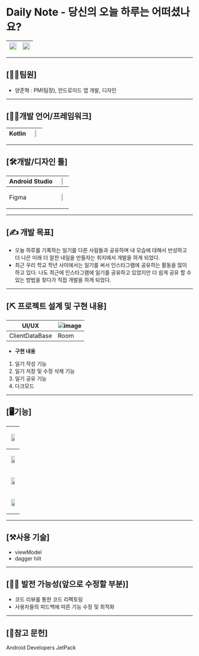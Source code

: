 # Daily Note - 당신의 오늘 하루는 어떠셨나요?
|<img src="https://user-images.githubusercontent.com/56965398/129830686-d5f4da53-8214-4d29-a65e-081b568b6940.png"  width="100%">|<img src="https://user-images.githubusercontent.com/56965398/129831063-1e498a7e-46a7-48d5-8b28-14f2499a8249.png"  width="100%">|
|---|---|

------------

## [👩‍👨‍팀원]
- 양준혁 : PM(팀장), 안드로이드 앱 개발, 디자인

------------

## [👨‍💻개발 언어/프레임워크]   

|Kotlin|<img src="https://user-images.githubusercontent.com/56965398/104442284-30812900-55d8-11eb-9a62-6e0a3662ee78.png"  width="40%">|
|---|---|

------------    

## [🛠개발/디자인 툴]   

|Android Studio|<img src="https://user-images.githubusercontent.com/56965398/104442860-0419dc80-55d9-11eb-9e18-37877e1c49e1.png"  width="40%">|
|---|---|
|Figma|<p align="center"><img src="https://user-images.githubusercontent.com/56965398/104545589-c4510480-566d-11eb-996f-6daec08e4917.png" width="40%"><p/>|
 

------------ 

## [✍ 개발 목표]
- 오늘 하루를 기록하는 일기를 다른 사람들과 공유하며 내 모습에 대해서 반성하고 더 나은 미래 더 알찬 내일을 만들자는 취지에서 개발을 하게 되었다.
- 최근 우리 학교 학년 사이에서는 일기를 써서 인스타그램에 공유하는 활동을 많이 하고 있다. 나도 최근에 인스타그램에 일기를 공유하고 있었지만 더 쉽게 공유 할 수 있는 방법을 찾다가 직접 개발을 하게 되었다.

------------
   
## [⛏ 프로젝트 설계 및 구현 내용]   
|UI/UX|![image](https://user-images.githubusercontent.com/56965398/129831306-7f8c9922-8360-40e9-b332-5cf11bf210c8.png)|
|---|---|
|ClientDataBase|Room|

- **구현 내용**
1. 일기 작성 기능
2. 일기 저장 및 수정 삭제 기능
3. 일기 공유 기능
4. 다크모드
    
------------   
    
## [🖥기능]  
   |<p align="center"><img src="https://user-images.githubusercontent.com/56965398/129831645-d30bcae2-1d34-423d-ba7a-af497adad907.png"  width="70%"></p>
   |---|
   |<p align="center"><img src="https://user-images.githubusercontent.com/56965398/129831696-f6d610d6-2b8f-4862-8db6-de01c2fdda32.png" width="70%"></p>
   |<p align="center"><img src="https://user-images.githubusercontent.com/56965398/129831736-3190d794-3d83-4a7f-bb15-de5c598bc443.png" width="70%"></p>
   |<p align="center"><img src="https://user-images.githubusercontent.com/56965398/129831778-17e3b4d1-7370-4ba5-a61f-dc28a581dbc1.png" width="70%"></p>|   
    
------------   
    
## [⚒️사용 기술]  
- viewModel
- dagger hilt
    
------------   
    
## [🚴‍♂️ 발전 가능성(앞으로 수정할 부분)]
- 코드 리뷰를 통한 코드 리펙토링
- 사용자들의 피드백에 따른 기능 수정 및 최적화
    
------------   
    
## [📖참고 문헌]  
Android Developers JetPack

